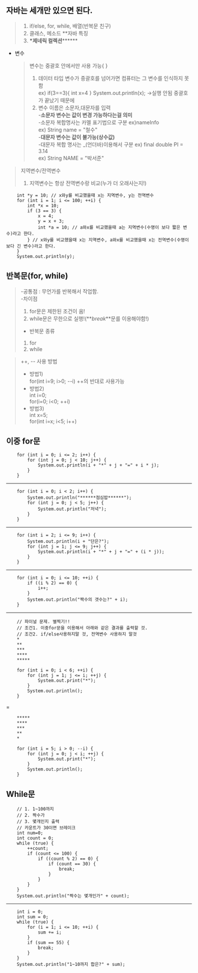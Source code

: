 ## 자바는 세개만 있으면 된다.

> 1.  if/else, for, while, 배열(반복문 친구)
> 2.  클래스, 메소드 \*\*자바 특징
> 3.  **\***제네릭 컬렉션****\*\*****

- 변수
  > 변수는 중괄호 안에서만 사용 가능{ }
  >
  > 1.  데이터 타입 변수가 중괄호를 넘어가면 컴퓨터는 그 변수를 인식하지 못함  
  >     ex) if(3==3){ int x=4 } System.out.println(x); ->실행 안됨 중괄호가 끝났기 때문에
  > 2.  변수 이름은 소문자,대문자를 입력  
  >     -**소문자 변수는 값이 변경 가능하다는걸 의미**  
  >     -소문자 복합명사는 카멜 표기법으로 구분 ex)nameInfo  
  >     ex) String name = "철수"  
  >     -**대문자 변수는 값이 불가능(상수값)**  
  >     -대문자 복합 명사는 \_(언더바)이용해서 구분
  >     ex) final double PI = 3.14  
  >     ex) String NAME = "박서준"

> 지역변수/전역변수
>
> 1.  지역변수는 항상 전역변수랑 비교(누가 더 오래사는지!)

    	int *y = 10; // x와y를 비교했을때 x는 지역변수, y는 전역변수
    	for (int i = 1; i <= 100; ++i) {
    		int *x = 10;
    		if (3 == 3) {
    			x = 4;
    			y = x + 3;
    			int *a = 10; // a와x를 비교했을때 a는 지역변수(수명이 보다 짧은 변수)라고 한다.
    		} // x와y를 비교했을때 x는 지역변수, a와x를 비교했을때 x는 전역변수(수명이 보다 긴 변수)라고 한다.
    	}
    	System.out.println(y);

## 반복문(for, while)

> -공통점 : 무언가를 반복해서 작업함.  
> -차이점
>
> 1.  for문은 제한된 조건이 옴!
> 2.  while문은 무한으로 실행!(**_break_**문를 이용해야함!)
>
> - 반복문 종류
>
> 1.  for
> 2.  while

> ++, -- 사용 방법
>
> - 방법1)  
>   for(int i=9; i>0; --i) ++의 반대로 사용가능
> - 방법2)  
>   int i=0;  
>   for(i=0; i<0; ++i)
> - 방법3)  
>   int x=5;  
>   for(int i=x; i<5; i++)

## 이중 for문

    	for (int i = 0; i <= 2; i++) {
    		for (int j = 0; j < 10; j++) {
    			System.out.println(i + "*" + j + "=" + i * j);
    		}
    	}

---

    	for (int i = 0; i < 2; i++) {
    		System.out.println("******점심밥******");
    		for (int j = 0; j < 5; j++) {
    			System.out.println("저녁");
    		}
    	}

---

    	for (int i = 2; i <= 9; i++) {
    		System.out.println(i + "단은?");
    		for (int j = 1; j <= 9; j++) {
    			System.out.println(i + "*" + j + "=" + (i * j));
    		}
    	}

---

    	for (int i = 0; i <= 10; ++i) {
    		if ((i % 2) == 0) {
    			i++;
    		}
    		System.out.println("짝수의 갯수는?" + i);
    	}

---

    	// 파이널 문제. 별찍기!!
    	// 조건1. 이중for문을 이용해서 아래와 같은 결과를 출력할 것.
    	// 조건2. if/else사용하지말 것, 전역변수 사용하지 말것
        *
        **
        ***
        ****
        *****

    	for (int i = 0; i < 6; ++i) {
    		for (int j = 1; j <= i; ++j) {
    			System.out.print("*");
    		}
    		System.out.println();
    	}


=

    	*****
        ****
        ***
        **
        *

        for (int i = 5; i > 0; --i) {
    		for (int j = 0; j < i; ++j) {
    			System.out.print("*");
    		}
    		System.out.println();
    	}

## While문

    	// 1. 1~100까지
    	// 2. 짝수가
    	// 3. 몇개인지 출력
    	// 카운트가 30이면 브레이크
    	int num=0;
    	int count = 0;
    	while (true) {
    		++count;
    		if (count <= 100) {
    			if ((count % 2) == 0) {
    				if (count == 30) {
    					break;
    				}
    			}
    		}
    	}
    	System.out.println("짝수는 몇개인가" + count);

---

    	int i = 0;
    	int sum = 0;
    	while (true) {
    		for (i = 1; i <= 10; ++i) {
    			sum += i;
    		}
    		if (sum == 55) {
    			break;
    		}
    	}
    	System.out.println("1~10까지 합은?" + sum);
